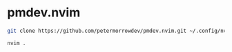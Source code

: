 # pmdev.nvim

```sh
git clone https://github.com/petermorrowdev/pmdev.nvim.git ~/.config/nvim

nvim .
```
